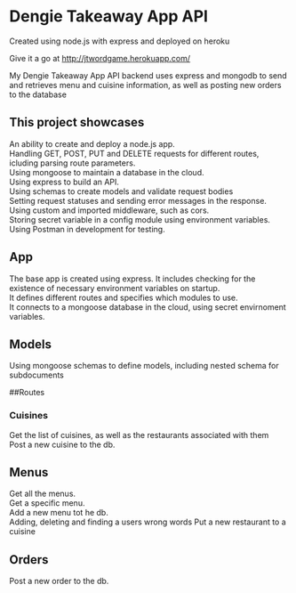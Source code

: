 # Dengie Takeaway App API
Created using node.js with express and deployed on heroku

Give it a go at http://jtwordgame.herokuapp.com/

My Dengie Takeaway App API backend uses express and mongodb to send and retrieves menu and cuisine information, as well as posting new orders to the database

## This project showcases
An ability to create and deploy a node.js app.<br>
Handling GET, POST, PUT and DELETE requests for different routes, icluding parsing route parameters.<br>
Using mongoose to maintain a database in the cloud.<br>
Using express to build an API.<br>
Using schemas to create models and validate request bodies<br>
Setting request statuses and sending error messages in the response.<br>
Using custom and imported middleware, such as cors.<br>
Storing secret variable in a config module using environment variables.<br>
Using Postman in development for testing.<br>

## App
The base app is created using express. It includes checking for the existence of necessary environment variables on startup.<br>
It defines different routes and specifies which modules to use.<br>
It connects to a mongoose database in the cloud, using secret envirnoment variables.

## Models
Using mongoose schemas to define models, including nested schema for subdocuments

##Routes
### Cuisines
Get the list of cuisines, as well as the restaurants associated with them<br>
Post a new cuisine to the db.<br>


## Menus
Get all the menus.<br>
Get a specific menu.<br>
Add a new menu tot he db.<br>
Adding, deleting and finding a users wrong words
Put a new restaurant to a cuisine

## Orders
Post a new order to the db.

